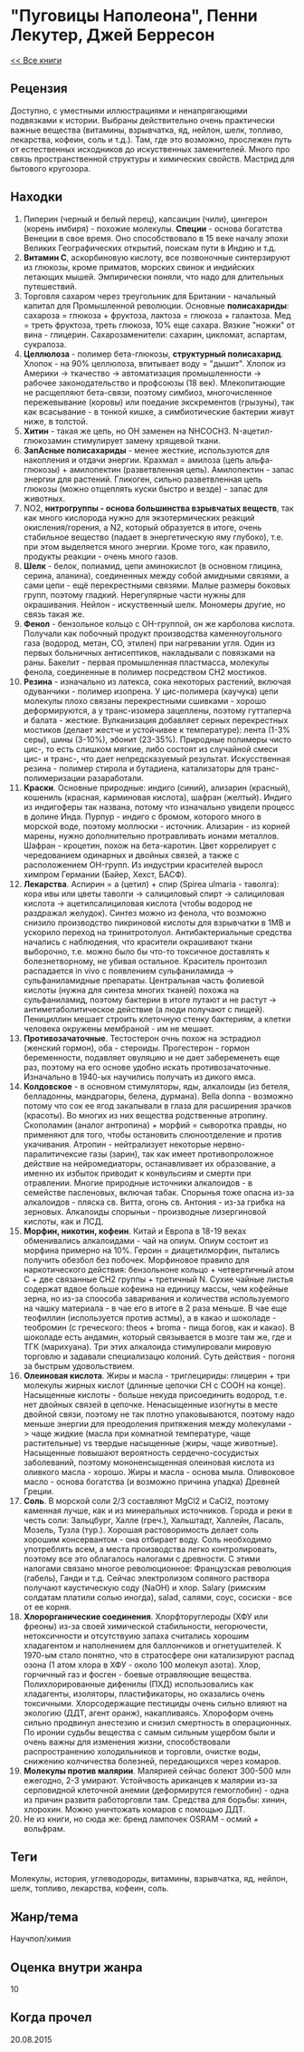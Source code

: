 # "Пуговицы Наполеона", Пенни Лекутер, Джей Берресон

[<< Все книги](../README.md)

## Рецензия

Доступно, с уместными иллюстрациями и ненапрягающими подвязками к истории. Выбраны действительно очень практически важные вещества (витамины, взрывчатка, яд, нейлон, шелк, топливо, лекарства, кофеин, соль и т.д.). Там, где это возможно, прослежен путь от естественных исходников до искуственных заменителей. Много про связь пространственной структуры и химических свойств. Мастрид для бытового кругозора.

## Находки

1. Пиперин (черный и белый перец), капсаицин (чили), цингерон (корень имбиря) - похожие молекулы. **Специи** - основа богатства Венеции в свое время. Оно способствовало в 15 веке началу эпохи Великих Географических открытий, поискам пути в Индию и т.д.
2. **Витамин C**, аскорбиновую кислоту, все позвоночные синтерзируют из глюкозы, кроме приматов, морских свинок и индийских летающих мышей. Эмпирически поняли, что надо для длительных путешествий.
3. Торговля сахаром через треугольник для Британии - начальный капитал для Промышленной революции. Основные **полисахариды**: сахароза = глюкоза + фруктоза, лактоза = глюкоза + галактоза. Мед = треть фруктоза, треть глюкоза, 10% еще сахара. Вязкие "ножки" от вина - глицерин. Сахарозаменители: сахарин, цикломат, аспартам, сукралоза.
4. **Целлюлоза** - полимер бета-глюкозы, **структурный полисахарид**. Хлопок - на 90% целлюлоза, впитывает воду = "дышит". Хлопок из Америки -> ткачество -> автоматизация промышленности -> рабочее законодательство и профсоюзы (18 век). Млекопитающие не расщепляют бета-связи, поэтому симбиоз, многочисленное пережевывание (коровы) или поедание экскрементов (грызуны), так как всасывание - в тонкой кишке, а симбиотические бактерии живут ниже, в толстой.
5. **Хитин** - такая же цепь, но OH заменен на NHCOCH3. N-ацетил-глюкозамин стимулирует замену хрящевой ткани.
6. **ЗапАсные полисахариды** - менее жесткие, используются для накопления и отдачи энергии. Крахмал = амилоза (цепь альфа-глюкозы) + амилопектин (разветвленная цепь). Амилопектин - запас энергии для растений. Гликоген, сильно разветвленная цепь глюкозы (можно отщеплять куски быстро и везде) - запас для животных.
7. NO2, **нитрогруппы - основа большинства взрывчатых веществ**, так как много кислорода нужно для экзотермических реакций окисления/горения, а N2, который образуется в итоге, очень стабильное вещество (падает в энергетическую яму глубоко), т.е. при этом выделяется много энергии. Кроме того, как правило, продукты реакции - очень много газов.
8. **Шелк** - белок, полиамид, цепи аминокислот (в основном глицина, серина, аланина), соединенных между собой амидными связями, а сами цепи - ещё перекрестными связями. Малые размеры боковых групп, поэтому гладкий. Нерегулярные части нужны для окрашивания. Нейлон - искуственный шелк. Мономеры другие, но связь такая же.
9. **Фенол** - бензольное кольцо с OH-группой, он же карболова кислота. Получали как побочный продукт производства каменноугольного газа (водород, метан, CO, этилен) при нагревании угля. Один из первых больничных антисептиков, накладывали с повязками на раны. Бакелит - первая промышленная пластмасса, молекулы фенола, соединенные в полимер посредством CH2 мостиков.
10. **Резина** - изначально из латекса, сока некоторых растений, включая одуванчики - полимер изопрена. У цис-полимера (каучука) цепи молекулы плохо связаны перекрестными сшивками - хорошо деформируются, а у транс-изомера зацеплены, поэтому гуттаперча и балата - жесткие. Вулканизация добавляет серных перекрестных мостиков (делает жестче и устойчивее к температуре): лента (1-3% серы), шины (3-10%), эбонит (23-35%). Природные полимеры чисто цис-, то есть слишком мягкие, либо состоят из случайной смеси цис- и транс-, что дает непредсказуемый результат. Искусственная резина - полимер стирола и бутадиена, катализаторы для транс- полимеризации разаработали.
11. **Краски**. Основные природные: индиго (синий), ализарин (красный), кошениль (красная, карминовая кислота), шафран (желтый). Индиго из индигоферы так названа, потому что изначально увидели процесс в долине Инда. Пурпур - индиго с бромом, которого много в морской воде, поэтому моллюски - источник. Ализарин - из корней марены, нужно дополнительно протравливать ионами металлов. Шафран - кроцетин, похож на бета-каротин. Цвет коррелирует с чередованием одинарных и двойных связей, а также с расположением OH-групп. Из индустрии красителей выросл химпром Германии (Байер, Хехст, БАСФ).
12. **Лекарства**. Аспирин = а (цетил) + спир (Spirea ulmaria - таволга): кора ивы или цветы таволги -> салициловый спирт -> салициловая кислота -> ацетилсалициловая кислота (чтобы водород не раздражал желудок). Синтез можно из фенола, что возможно снизило производство пикриновой кислоты для взрывчатки в 1МВ и ускорило переход на тринитротолуол. Антибактериальные средства начались с наблюдения, что красители окрашивают ткани выборочно, т.е. можно было бы что-то токсичное доставлять к болезнетворному, не убивая остальное. Краситель пронтозил распадается in vivo с появлением сульфаниламида -> сульфаниламидные препараты. Центральная часть фолиевой кислоты (нужна для синтеза многих тканей) похожа на сульфаниламид, поэтому бактерии в итоге путают и не растут -> антиметаболитическое действие (а люди получают с пищей). Пенициллин мешает строить клеточную стенку бактериям, а клетки человека окружены мембраной - им не мешает.
13. **Противозачаточные**. Тестостерон очнь похож на эстрадиол (женский гормон), оба - стероиды. Прогестерон - гормон беременности, подавляет овуляцию и не дает забеременеть еще раз, поэтому на его основе удобно искать противозачаточные. Изначально в 1940-ых научились получать из дикого ямса.
14. **Колдовское** - в основном стимуляторы, яды, алкалоиды (из бетеля, белладонны, мандрагоры, белена, дурмана). Bella donna - возможно потому что сок ее ягод закапывали в глаза для расширения зрачков (красоты). Во многих из них вещества родственные атропину. Скополамин (аналог антропина) + морфий = сыворотка правды, но применяют для того, чтобы остановить слюноотделение и против укачивания. Атропин - нейтрализует некоторые нервно-паралитичексие газы (зарин), так как имеет противопроложное действие на нейромедиаторы, останавливает их образование, а именно их избыток приводит к конвульсиям и смерти при отравлении. Многие природные источники алкалоидов - в семействе пасленовых, включая табак. Спорынья тоже опасна из-за алкалоидов - пляска св. Витта, огонь св. Антония - из-за грибка на зерновых. Алкалоиды спорыньи - производные лизергиновой кислоты, как и ЛСД.
15. **Морфин, никотин, кофеин**. Китай и Европа в 18-19 веках обменивались алкалоидами - чай на опиум. Опиум состоит из морфина примерно на 10%. Героин = диацетилморфин, пытались получить обезбол без побочек. Морфиновое правило для наркотического действия: бензольноне кольцо + четвертичный атом C + две связанные CH2 группы + третичный N. Сухие чайные листья содержат вдвое больше кофеина на единицу массы, чем кофейные зерна, но из-за споособа заваривания и количествв используемого на чашку материала - в чае его в итоге в 2 раза меньше. В чае еще теофиллин (используется против астмы), а в какао и шоколаде - теобромин (с греческого: theos + broma - пища богов, как и какао). В шоколаде есть андамин, который связывается в мозге там же, где и ТГК (марихуана). Три этих алкалоида стимулировали мировую торговлю и задавали специализацю колоний. Суть действия - погоня за быстрым удовольствием.
16. **Олеиновая кислота**. Жиры и масла - триглецириды: глицерин + три молекулы жирных кислот (длинные цепочки CH с COOH на конце). Насыщенные кислоты - больше некуда присоединить водород, т.е. нет двойных связей в цепочке. Ненасыщенные изогнуты в месте двойной связи, поэтому не так плотно упаковываются, поэтому надо меньше энергии для преодоления притяжения  между молекулами -> чаще жидкие (масла при комнатной температуре, чаще растительные) vs твердые насыщенные (жиры, чаще животные). Насыщенные повышают вероятность сердечно-сосудистых заболеваний, поэтому мононенсыщенная олеиновая кислота из оливкого масла - хорошо. Жиры и масла - основа мыла. Оливоковое масло - основа богатства (и возможно причина упадка) Древней Греции.
17. **Соль**. В морской соли 2/3 составляют MgCl2 и CaCl2, поэтому каменная лучше, как и из минеральных источников. Города и реки в честь соли: Зальцбург, Халле (греч.), Хальштадт, Халлейн, Ласаль, Мозель, Тузла (тур.). Хорошая растоворимость делает соль хорошим консервантом - она отбирает воду. Соль необходимо употреблять всем, а места производства легко контролировать, поэтому все это облагалось налогами с древности. С этими налогами связано многое революционное: Французская революция (габель), Ганди и т.д. Сейчас электролизом соляного раствора получают каустическую соду (NaOH) и хлор. Salary (римским солдатам платили солью иногда), salad, салями, соус, сосиски - все от ее корня. 
18. **Хлорорганические соединения**. Хлорфторуглероды (ХФУ или фреоны) из-за своей химической стабильности, негорючести, нетоксичности и отсутствуию запаха считались хорошим хладагентом и наполнением для баллончиков и огнетушителей. К 1970-ым стало понятно, что в стратосфере они катализируют распад озона (1 атом хлора в ХФУ - около 100 молекул азота). Хлор, горчичный газ и фосген - боевые отравляющие вещества. Полихлорированные дифенилы (ПХД) использовались как хладагенты, изоляторы, пластификаторы, но оказались очень токсичными. Хлорсодержащие пестициды очень сильно влияют на экологию (ДДТ, агент оранж), накапливаясь. Хлороформ очень сильно продвинул анестезию и снизил смертность в операционных. По иронии судьбы вещества с самым сильным ущербом были и очень важны для изменения жизни, способствовали распространению холодильников и торговли, очистке воды, снижению колчичества болезней, передающихся через комаров.
19. **Молекулы против малярии**. Малярией сейчас болеют 300-500 млн ежегодно, 2-3 умирают. Устойчвость ариканцев к малярии из-за серповидной клеточной анемии (деформирутся гемоглобин) - одна из причин развитя работорговли там. Средства для борьбы: хинин, хлорохин. Можно уничтожать комаров с помощью ДДТ. 
20. Не из книги, но сюда же: бренд лампочек OSRAM - осмий + вольфрам. 


## Теги

Молекулы, история, углеводороды, витамины, взрывчатка, яд, нейлон, шелк, топливо, лекарства, кофеин, соль.

## Жанр/тема

Научпоп/химия

## Оценка внутри жанра

10

## Когда прочел

20.08.2015
